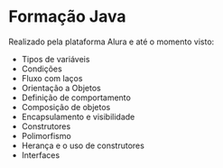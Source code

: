 # Formação Java

Realizado pela plataforma Alura e até o momento visto: 

- Tipos de variáveis
- Condições
- Fluxo com laços
- Orientação a Objetos
- Definição de comportamento
- Composição de objetos
- Encapsulamento e visibilidade
- Construtores
- Polimorfismo
- Herança e o uso de construtores
- Interfaces
